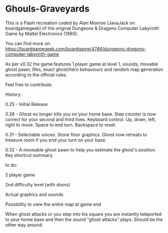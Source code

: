 # Ghouls-Graveyards
This is a Flash recreation coded by Alan Monroe (JavaJack on boardgamegeek) of the original Dungeons &amp; Dragons Computer Labyrinth Game by Mattel Electronics (1980).

You can find more on: https://boardgamegeek.com/boardgame/4746/dungeons-dragons-computer-labyrinth-game

As per v0.32 the game features 1 player game at level 1, sounds, movable ghost pawn, lifes, exact ghost/hero behaviours and random map generation according to the official rules.

Feel free to contribute.

History:

0.25 - Initial Release

0.26 - Ghost no longer kills you on your home base. Step counter is now correct for your second and third lives. Keyboard control. Up, down, left, right to move. Space to end turn. Backspace to reset.

0.31 - Selectable voices. Stone floor graphics. Ghost now retreats to treasure room if you end your turn on your base.

0.32 - A moveable ghost pawn to help you estimate the ghost's position. Key shortcut summary.



to do:

2 player game

2nd difficulty level (with doors)

Actual graphics and sounds

Possibility to view the entire map at game end

When ghost attacks or you step into his square you are instantly teleported to your home base and then the sound "ghost attacks" plays. Should be the other way around.
